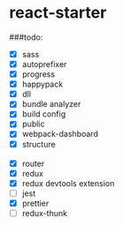 # react-starter

###todo:

- [x] sass
- [x] autoprefixer
- [x] progress
- [x] happypack
- [x] dll
- [x] bundle analyzer
- [x] build config
- [x] public
- [x] webpack-dashboard
- [x] structure<br><br>
- [x] router
- [x] redux
- [x] redux devtools extension
- [ ] jest
- [x] prettier
- [ ] redux-thunk
